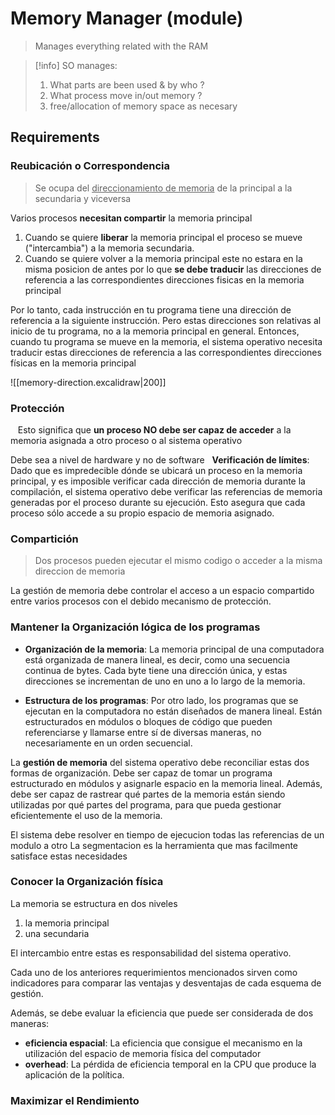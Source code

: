 # Memory Manager (module)

> Manages everything related with the RAM


> [!info] SO manages:
> 1. What parts are been used & by who ?
> 2. What process move in/out memory ?
> 3. free/allocation of memory space as necesary

## Requirements
### Reubicación o Correspondencia

> Se ocupa del <u>direccionamiento de memoria</u> de la principal a la secundaria y viceversa

Varios procesos **necesitan compartir** la memoria principal

1. Cuando se quiere **liberar** la memoria principal el proceso se mueve ("intercambia") a la memoria secundaria. 
2. Cuando se quiere volver a la memoria principal este no estara en la misma posicion de antes por lo que **se debe traducir** las direcciones de referencia a las correspondientes direcciones fisicas en la memoria principal


Por lo tanto, cada instrucción en tu programa tiene una dirección de referencia a la siguiente instrucción. Pero estas direcciones son relativas al inicio de tu programa, no a la memoria principal en general. 
Entonces, cuando tu programa se mueve en la memoria, el sistema operativo necesita traducir estas direcciones de referencia a las correspondientes direcciones físicas en la memoria principal


![[memory-direction.excalidraw|200]]


### Protección
 
 Esto significa que **un proceso NO debe ser capaz de acceder** a la memoria asignada a otro proceso o al sistema operativo

Debe sea a nivel de hardware y no de software
 
**Verificación de límites**: Dado que es impredecible dónde se ubicará un proceso en la memoria principal, y es imposible verificar cada dirección de memoria durante la compilación, el sistema operativo debe verificar las referencias de memoria generadas por el proceso durante su ejecución. Esto asegura que cada proceso sólo accede a su propio espacio de memoria asignado.

### Compartición

>Dos procesos pueden ejecutar el mismo codigo o acceder a la misma direccion de memoria

La gestión de memoria debe controlar el acceso a un espacio compartido entre varios procesos con el debido mecanismo de protección.

### Mantener la Organización lógica de los programas

- **Organización de la memoria**: La memoria principal de una computadora está organizada de manera lineal, es decir, como una secuencia continua de bytes. Cada byte tiene una dirección única, y estas direcciones se incrementan de uno en uno a lo largo de la memoria.
    
- **Estructura de los programas**: Por otro lado, los programas que se ejecutan en la computadora no están diseñados de manera lineal. Están estructurados en módulos o bloques de código que pueden referenciarse y llamarse entre sí de diversas maneras, no necesariamente en un orden secuencial.

La **gestión de memoria** del sistema operativo debe reconciliar estas dos formas de organización. Debe ser capaz de tomar un programa estructurado en módulos y asignarle espacio en la memoria lineal. Además, debe ser capaz de rastrear qué partes de la memoria están siendo utilizadas por qué partes del programa, para que pueda gestionar eficientemente el uso de la memoria.

El sistema debe resolver en tiempo de ejecucion todas las referencias de un modulo a otro
La segmentacion es la herramienta que mas facilmente satisface estas necesidades
### Conocer la Organización física

La memoria se estructura en dos niveles
1. la memoria principal
2. una secundaria

El intercambio entre estas es responsabilidad del sistema operativo.

Cada uno de los anteriores requerimientos mencionados sirven como indicadores para comparar las ventajas y desventajas de cada esquema de gestión. 

Además, se debe evaluar la eficiencia que puede ser considerada de dos maneras:
- **eficiencia espacial**: La eficiencia que consigue el mecanismo en la utilización del espacio de memoria física del computador
- **overhead**: La pérdida de eficiencia temporal en la CPU que produce la aplicación de la política.


### Maximizar el Rendimiento


